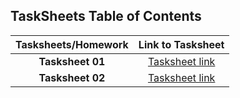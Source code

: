 ## TaskSheets Table of Contents

  | Tasksheets/Homework |                                   Link to Tasksheet                                    |
  | :-----------------: | :------------------------------------------------------------------------------------: |
  |  **Tasksheet 01**   | [Tasksheet link](https://github.com/GoByMark/math4610/blob/main/Homework%20Tasks/Tasksheet%201/Tasksheet_1.md) |
  |  **Tasksheet 02**   | [Tasksheet link](https://github.com/GoByMark/math4610/blob/main/Homework%20Tasks/Tasksheet%202/Tasksheet_2.md) |
